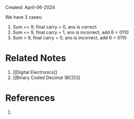 Created: April-06-2024

We have 3 cases:

1. Sum <= 9, final carry = 0, ans is correct
2. Sum <= 9, final carry = 1, ans is incorrect, add 6 = 0110
3. Sum > 9, final carry = 0, ans is incorrect, add 6 = 0110
# Related Notes

1. [[Digital Electronics]]
2. [[Binary Coded Decimal (BCD)]]
# References

1. 